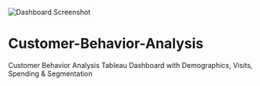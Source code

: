 ![Dashboard Screenshot](Screenshots/dashboard.png)
# Customer-Behavior-Analysis
Customer Behavior Analysis Tableau Dashboard with Demographics, Visits, Spending &amp; Segmentation

